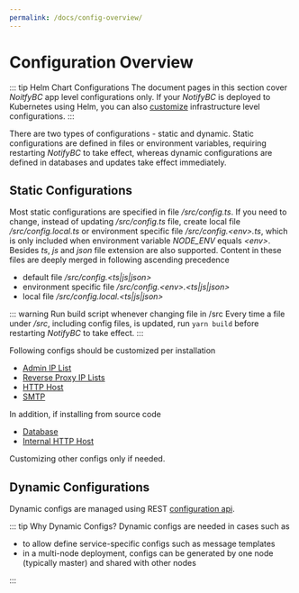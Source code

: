 ```yaml
---
permalink: /docs/config-overview/
---
```


# Configuration Overview

::: tip Helm Chart Configurations
The document pages in this section cover _NoitfyBC_ app level configurations only.
If your _NotifyBC_ is deployed to Kubernetes using Helm, you can also [customize](../getting-started/installation.md#customizations) infrastructure level configurations.
:::

There are two types of configurations - static and dynamic. Static configurations are defined in files or environment variables, requiring restarting _NotifyBC_ to take effect, whereas dynamic configurations are defined in databases and updates take effect immediately.

## Static Configurations

Most static configurations are specified in file _/src/config.ts_. If you need to change, instead of updating _/src/config.ts_ file, create local file _/src/config.local.ts_ or environment specific file _/src/config.\<env\>.ts_, which is only included when environment variable _NODE_ENV_ equals _\<env\>_. Besides _ts_, _js_ and _json_ file extension are also supported. Content in these files are deeply merged in following ascending precedence

- default file _/src/config.\<ts|js|json\>_
- environment specific file _/src/config.\<env\>.\<ts|js|json\>_
- local file _/src/config.local.\<ts|js|json\>_

::: warning Run build script whenever changing file in /src
Every time a file under _/src_, including config files, is updated, run `yarn build` before restarting _NotifyBC_ to take effect.
:::

Following configs should be customized per installation

- [Admin IP List](../config/adminIpList.md)
- [Reverse Proxy IP Lists](../config/reverseProxyIpLists.md)
- [HTTP Host](../config/httpHost.md)
- [SMTP](../config/smtp.md)

In addition, if installing from source code

- [Database](../config/database.md)
- [Internal HTTP Host](../config/internalHttpHost.md)

Customizing other configs only if needed.

## Dynamic Configurations

Dynamic configs are managed using REST [configuration api](../api-config/).

::: tip Why Dynamic Configs?
Dynamic configs are needed in cases such as

- to allow define service-specific configs such as message templates
- in a multi-node deployment, configs can be generated by one node (typically master) and shared with other nodes

:::
